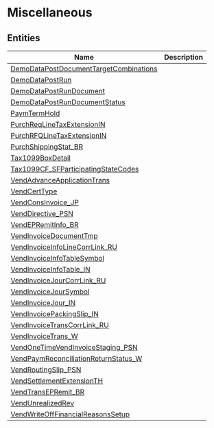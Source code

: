 
# Miscellaneous


## Entities

|Name|Description|
|---|---|
|[DemoDataPostDocumentTargetCombinations](DemoDataPostDocumentTargetCombinations.cdm.json)||
|[DemoDataPostRun](DemoDataPostRun.cdm.json)||
|[DemoDataPostRunDocument](DemoDataPostRunDocument.cdm.json)||
|[DemoDataPostRunDocumentStatus](DemoDataPostRunDocumentStatus.cdm.json)||
|[PaymTermHold](PaymTermHold.cdm.json)||
|[PurchReqLineTaxExtensionIN](PurchReqLineTaxExtensionIN.cdm.json)||
|[PurchRFQLineTaxExtensionIN](PurchRFQLineTaxExtensionIN.cdm.json)||
|[PurchShippingStat_BR](PurchShippingStat_BR.cdm.json)||
|[Tax1099BoxDetail](Tax1099BoxDetail.cdm.json)||
|[Tax1099CF_SFParticipatingStateCodes](Tax1099CF_SFParticipatingStateCodes.cdm.json)||
|[VendAdvanceApplicationTrans](VendAdvanceApplicationTrans.cdm.json)||
|[VendCertType](VendCertType.cdm.json)||
|[VendConsInvoice_JP](VendConsInvoice_JP.cdm.json)||
|[VendDirective_PSN](VendDirective_PSN.cdm.json)||
|[VendEPRemitInfo_BR](VendEPRemitInfo_BR.cdm.json)||
|[VendInvoiceDocumentTmp](VendInvoiceDocumentTmp.cdm.json)||
|[VendInvoiceInfoLineCorrLink_RU](VendInvoiceInfoLineCorrLink_RU.cdm.json)||
|[VendInvoiceInfoTableSymbol](VendInvoiceInfoTableSymbol.cdm.json)||
|[VendInvoiceInfoTable_IN](VendInvoiceInfoTable_IN.cdm.json)||
|[VendInvoiceJourCorrLink_RU](VendInvoiceJourCorrLink_RU.cdm.json)||
|[VendInvoiceJourSymbol](VendInvoiceJourSymbol.cdm.json)||
|[VendInvoiceJour_IN](VendInvoiceJour_IN.cdm.json)||
|[VendInvoicePackingSlip_IN](VendInvoicePackingSlip_IN.cdm.json)||
|[VendInvoiceTransCorrLink_RU](VendInvoiceTransCorrLink_RU.cdm.json)||
|[VendInvoiceTrans_W](VendInvoiceTrans_W.cdm.json)||
|[VendOneTimeVendInvoiceStaging_PSN](VendOneTimeVendInvoiceStaging_PSN.cdm.json)||
|[VendPaymReconciliationReturnStatus_W](VendPaymReconciliationReturnStatus_W.cdm.json)||
|[VendRoutingSlip_PSN](VendRoutingSlip_PSN.cdm.json)||
|[VendSettlementExtensionTH](VendSettlementExtensionTH.cdm.json)||
|[VendTransEPRemit_BR](VendTransEPRemit_BR.cdm.json)||
|[VendUnrealizedRev](VendUnrealizedRev.cdm.json)||
|[VendWriteOffFinancialReasonsSetup](VendWriteOffFinancialReasonsSetup.cdm.json)||
